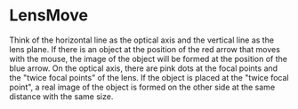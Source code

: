 # LensMove

Think of the horizontal line as the optical axis and the vertical line as the lens plane. 
If there is an object at the position of the red arrow that moves with the mouse, 
the image of the object will be formed at the position of the blue arrow. 
On the optical axis, there are pink dots at the focal points and the "twice focal points" of the lens. 
If the object is placed at the "twice focal point", a real image of the object is formed on the other side at the same distance with the same size.
